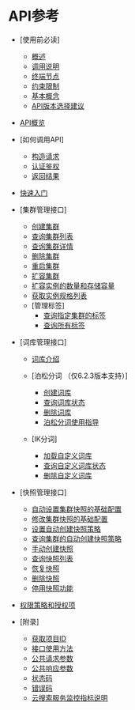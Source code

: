 # API参考

-   [使用前必读]
    -   [概述](概述.md)
    -   [调用说明](调用说明.md)
    -   [终端节点](终端节点.md)
    -   [约束限制](约束限制.md)
    -   [基本概念](基本概念.md)
    -   [API版本选择建议](API版本选择建议.md)

-   [API概览](API概览.md)
-   [如何调用API]
    -   [构造请求](构造请求.md)
    -   [认证鉴权](认证鉴权.md)
    -   [返回结果](返回结果.md)

-   [快速入门](快速入门.md)
-   [集群管理接口]
    -   [创建集群](创建集群.md)
    -   [查询集群列表](查询集群列表.md)
    -   [查询集群详情](查询集群详情.md)
    -   [删除集群](删除集群.md)
    -   [重启集群](重启集群.md)
    -   [扩容集群](扩容集群.md)
    -   [扩容实例的数量和存储容量](扩容实例的数量和存储容量.md)
    -   [获取实例规格列表](获取实例规格列表.md)
    -   [管理标签]
        -   [查询指定集群的标签](查询指定集群的标签.md)
        -   [查询所有标签](查询所有标签.md)


-   [词库管理接口]
    -   [词库介绍](词库介绍.md)
    -   [泊松分词 （仅6.2.3版本支持）]
        -   [创建词库](创建词库.md)
        -   [查询词库状态](查询词库状态.md)
        -   [删除词库](删除词库.md)
        -   [泊松分词使用指导](泊松分词使用指导.md)

    -   [IK分词]
        -   [加载自定义词库](加载自定义词库.md)
        -   [查询自定义词库状态](查询自定义词库状态.md)
        -   [删除自定义词库](删除自定义词库.md)


-   [快照管理接口]
    -   [自动设置集群快照的基础配置](自动设置集群快照的基础配置.md)
    -   [修改集群快照的基础配置](修改集群快照的基础配置.md)
    -   [设置自动创建快照策略](设置自动创建快照策略.md)
    -   [查询集群的自动创建快照策略](查询集群的自动创建快照策略.md)
    -   [手动创建快照](手动创建快照.md)
    -   [查询快照列表](查询快照列表.md)
    -   [恢复快照](恢复快照.md)
    -   [删除快照](删除快照.md)
    -   [停用快照功能](停用快照功能.md)

-   [权限策略和授权项](权限策略和授权项.md)
-   [附录]
    -   [获取项目ID](获取项目ID.md)
    -   [接口使用方法](接口使用方法.md)
    -   [公共请求参数](公共请求参数.md)
    -   [公共响应参数](公共响应参数.md)
    -   [状态码](状态码.md)
    -   [错误码](错误码.md)
    -   [云搜索服务监控指标说明](云搜索服务监控指标说明.md)



